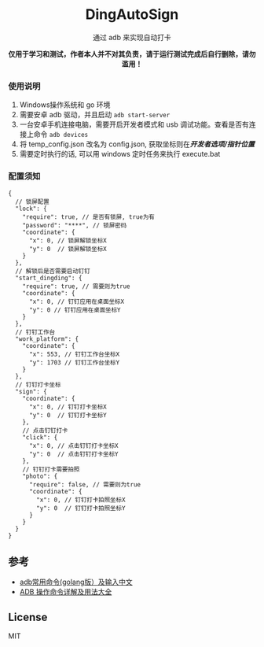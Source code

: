 <h1 align="center"> DingAutoSign </h1>

<p align="center">通过 adb 来实现自动打卡</p>

<p align="center"><b>仅用于学习和测试，作者本人并不对其负责，请于运行测试完成后自行删除，请勿滥用！</b></p>


### 使用说明
1. Windows操作系统和 go 环境
2. 需要安卓 adb 驱动，并且启动 ```adb start-server```
3. 一台安卓手机连接电脑，需要开启开发者模式和 usb 调试功能。查看是否有连接上命令 ``` adb devices ```
4. 将 temp_config.json 改名为 config.json, 获取坐标则在***开发者选项/指针位置***
5. 需要定时执行的话, 可以用 windows 定时任务来执行 execute.bat

### 配置须知
```text
{
  // 锁屏配置 
  "lock": {
    "require": true, // 是否有锁屏, true为有
    "password": "****", // 锁屏密码
    "coordinate": {
      "x": 0, // 锁屏解锁坐标X
      "y": 0  // 锁屏解锁坐标X
    }
  },
  // 解锁后是否需要启动钉钉 
  "start_dingding": {
    "require": true, // 需要则为true 
    "coordinate": {
      "x": 0, // 钉钉应用在桌面坐标X
      "y": 0 // 钉钉应用在桌面坐标Y
    }
  },
  // 钉钉工作台
  "work_platform": {
    "coordinate": {
      "x": 553, // 钉钉工作台坐标X
      "y": 1703 // 钉钉工作台坐标Y
    }
  },
  // 钉钉打卡坐标
  "sign": {
    "coordinate": {
      "x": 0, // 钉钉打卡坐标X
      "y": 0  // 钉钉打卡坐标Y
    },
    // 点击钉钉打卡
    "click": {
      "x": 0, // 点击钉钉打卡坐标X
      "y": 0  // 点击钉钉打卡坐标Y
    },
    // 钉钉打卡需要拍照
    "photo": {
      "require": false, // 需要则为true
      "coordinate": {
        "x": 0, // 钉钉打卡拍照坐标X
        "y": 0  // 钉钉打卡拍照坐标Y
      }
    }
  }
}
```
## 参考
* [adb常用命令(golang版）及输入中文](https://blog.csdn.net/weixin_30635053/article/details/96171154)
* [ADB 操作命令详解及用法大全](https://juejin.cn/post/6844903645289398280#heading-32)

## License
MIT